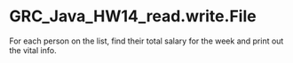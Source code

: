 # GRC_Java_HW14_read.write.File
For each person on the list,  find their total salary for the week and print out the vital info.

